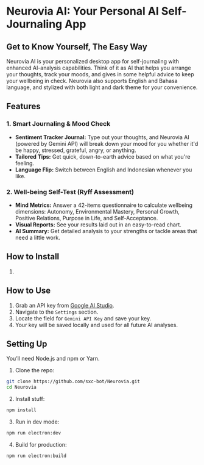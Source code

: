 # Neurovia AI: Your Personal AI Self-Journaling App

## Get to Know Yourself, The Easy Way

Neurovia AI is your personalized desktop app for self-journaling with enhanced AI-analysis capabilities. Think of it as AI that helps you arrange your thoughts, track your moods, and gives in some helpful advice to keep your wellbeing in check. Neurovia also supports English and Bahasa language, and stylized with both light and dark theme for your convenience.

## Features

### 1. Smart Journaling & Mood Check

- **Sentiment Tracker Journal:** Type out your thoughts, and Neurovia AI (powered by Gemini API) will break down your mood for you whether it'd be happy, stressed, grateful, angry, or anything.
- **Tailored Tips:** Get quick, down-to-earth advice based on what you're feeling.
- **Language Flip:** Switch between English and Indonesian whenever you like.

### 2. Well-being Self-Test (Ryff Assessment)

- **Mind Metrics:** Answer a 42-items questionnaire to calculate wellbeing dimensions: Autonomy, Environmental Mastery, Personal Growth, Positive Relations, Purpose in Life, and Self-Acceptance.
- **Visual Reports:** See your results laid out in an easy-to-read chart.
- **AI Summary:** Get detailed analysis to your strengths or tackle areas that need a little work.

## How to Install
1. 

## How to Use

1. Grab an API key from [Google AI Studio](https://aistudio.google.com/app/apikey).
2. Navigate to the `Settings` section.
3. Locate the field for `Gemini API Key` and save your key.
4. Your key will be saved locally and used for all future AI analyses.

## Setting Up

You’ll need Node.js and npm or Yarn.

1. Clone the repo:

```bash
git clone https://github.com/sxc-bot/Neurovia.git
cd Neurovia
```

2. Install stuff:

```bash
npm install
```

3. Run in dev mode:

```bash
npm run electron:dev
```

4. Build for production:

```bash
npm run electron:build
```

